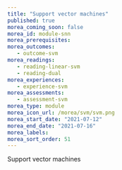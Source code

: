 ```yaml
---
title: "Support vector machines"
published: true
morea_coming_soon: false
morea_id: module-snn
morea_prerequisites:
morea_outcomes:
   - outcome-svm
morea_readings:
   - reading-linear-svm
   - reading-dual
morea_experiences:
   - experience-svm
morea_assessments:
   - assessment-svm
morea_type: module
morea_icon_url: /morea/svm/svm.png
morea_start_date: "2021-07-12"
morea_end_date: "2021-07-16"
morea_labels:
morea_sort_order: 51
---
```

Support vector machines
